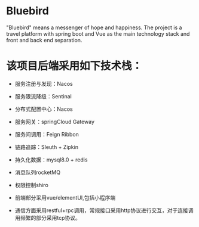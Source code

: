 # Bluebird

"Bluebird" means a messenger of hope and happiness. The project is a travel platform with spring boot and Vue as the main technology stack and front and back end separation.

# 该项目后端采用如下技术栈：
* 服务注册与发现：Nacos
* 服务限流降级：Sentinal
* 分布式配置中心：Nacos
* 服务网关：springCloud Gateway
* 服务间调用：Feign Ribbon
* 链路追踪：Sleuth + Zipkin
* 持久化数据：mysql8.0 + redis
* 消息队列rocketMQ
* 权限控制shiro

* 前端部分采用vue/elementUI,包括小程序端

* 通信方面采用restful+rpc调用，常规接口采用http协议进行交互，对于连接调用频繁的部分采用tcp协议。
